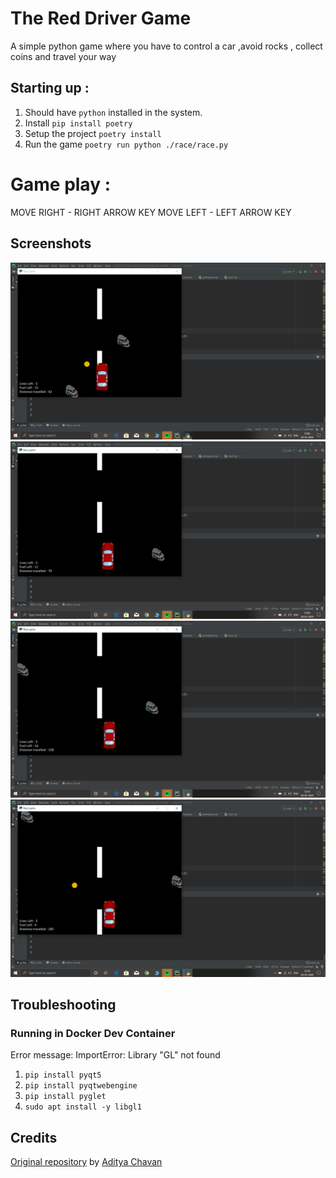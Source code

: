 # The Red Driver Game
A simple python game where you have to control a car ,avoid rocks , collect coins and travel your way

## Starting up :

 1. Should have `python` installed in the system.
 2. Install `pip install poetry`
 3. Setup the project `poetry install`
 4. Run the game `poetry run python ./race/race.py`


# Game play :
 
 MOVE RIGHT - RIGHT ARROW KEY
 MOVE LEFT  - LEFT ARROW KEY

## Screenshots 
!["Screen1"](images/ss1.png "Screen1")
!["Screen2"](images/ss2.png "Screen2")
!["Screen3"](images/ss3.png "Screen3")
!["Screen4"](images/ss4.png "Screen4")

## Troubleshooting

### Running in Docker Dev Container

Error message: 
    ImportError: Library "GL" not found

1. `pip install pyqt5`
2. `pip install pyqtwebengine`
3. `pip install pyglet`
4. `sudo apt install -y libgl1`

## Credits
[Original repository](https://github.com/git-aditya-star/python-game-The-red-driver) by [Aditya Chavan](https://github.com/git-aditya-star)